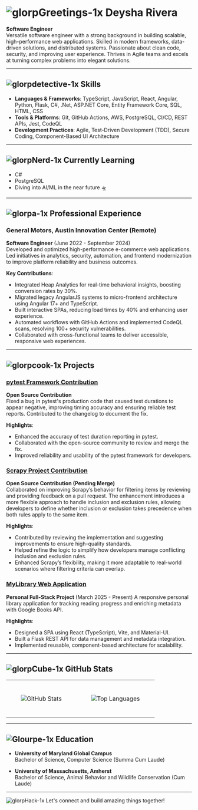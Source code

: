# ![glorpGreetings-1x](https://github.com/user-attachments/assets/ee537c7f-c8fe-4881-9c47-5e4550a7be3a) Deysha Rivera




**Software Engineer**  
Versatile software engineer with a strong background in building scalable, high-performance web applications. Skilled in modern frameworks, data-driven solutions, and distributed systems. Passionate about clean code, security, and improving user experience. Thrives in Agile teams and excels at turning complex problems into elegant solutions.

---

## ![glorpdetective-1x](https://github.com/user-attachments/assets/9d52cf1f-8b48-46ec-b0c7-aaa0757fa4da) **Skills**

- **Languages & Frameworks**: TypeScript, JavaScript, React, Angular, Python, Flask, C#, .Net, ASP.NET Core, Entity Framework Core, SQL, HTML, CSS  
- **Tools & Platforms**: Git, GitHub Actions, AWS, PostgreSQL, CI/CD, REST APIs, Jest, CodeQL  
- **Development Practices**: Agile, Test-Driven Development (TDD), Secure Coding, Component-Based UI Architecture  

---

## ![glorpNerd-1x](https://github.com/user-attachments/assets/7992e691-2c27-47e5-86fd-33c603e4ff05) **Currently Learning**
- C#
- PostgreSQL
- Diving into AI/ML in the near future 🛸




---

## ![glorpa-1x](https://github.com/user-attachments/assets/c3885f3e-b618-454d-886a-0a0c6a96e8b0) **Professional Experience**

### General Motors, Austin Innovation Center (Remote)  
**Software Engineer** (June 2022 - September 2024)  
Developed and optimized high-performance e-commerce web applications. Led initiatives in analytics, security, automation, and frontend modernization to improve platform reliability and business outcomes.

**Key Contributions**:
- Integrated Heap Analytics for real-time behavioral insights, boosting conversion rates by 30%.
- Migrated legacy AngularJS systems to micro-frontend architecture using Angular 17+ and TypeScript.
- Built interactive SPAs, reducing load times by 40% and enhancing user experience.
- Automated workflows with GitHub Actions and implemented CodeQL scans, resolving 100+ security vulnerabilities.
- Collaborated with cross-functional teams to deliver accessible, responsive web experiences.

---

## ![glorpcook-1x](https://github.com/user-attachments/assets/5ec95d10-6398-4a46-a9c2-a53d188f0fa8) **Projects**

### [pytest Framework Contribution](https://github.com/pytest-dev/pytest/pull/13394)  
**Open Source Contribution**  
Fixed a bug in pytest's production code that caused test durations to appear negative, improving timing accuracy and ensuring reliable test reports. Contributed to the changelog to document the fix.

**Highlights**:
- Enhanced the accuracy of test duration reporting in pytest.
- Collaborated with the open-source community to review and merge the fix.
- Improved reliability and usability of the pytest framework for developers.

### [Scrapy Project Contribution](https://github.com/scrapy/scrapy/pull/6749)
**Open Source Contribution (Pending Merge)**  
Collaborated on improving Scrapy’s behavior for filtering items by reviewing and providing feedback on a pull request. The enhancement introduces a more flexible approach to handle inclusion and exclusion rules, allowing developers to define whether inclusion or exclusion takes precedence when both rules apply to the same item.

**Highlights**:
- Contributed by reviewing the implementation and suggesting improvements to ensure high-quality standards.
- Helped refine the logic to simplify how developers manage conflicting inclusion and exclusion rules.
- Enhanced Scrapy’s flexibility, making it more adaptable to real-world scenarios where filtering criteria can overlap.

### [MyLibrary Web Application](https://github.com/rivtechprojects/mylibrary-app)  
**Personal Full-Stack Project** (March 2025 - Present)
A responsive personal library application for tracking reading progress and enriching metadata with Google Books API.

**Highlights**:
- Designed a SPA using React (TypeScript), Vite, and Material-UI.
- Built a Flask REST API for data management and metadata integration.
- Implemented reusable, component-based architecture for scalability.

---

## ![glorpCube-1x](https://github.com/user-attachments/assets/cd3fe116-1584-4b4e-922d-4181af0b8e2d) **GitHub Stats**

<div align="center">
  <table>
    <tr>
      <td style="padding: 40px;">
        <img src="https://github-readme-stats.vercel.app/api?username=rivtechprojects&show_icons=true&theme=radical" alt="GitHub Stats" />
      </td>
      <td style="padding: 40px;">
        <img src="https://github-readme-stats.vercel.app/api/top-langs/?username=rivtechprojects&layout=compact&theme=radical" alt="Top Languages" />
      </td>
    </tr>
  </table>
</div>

---

## ![Glourpe-1x](https://github.com/user-attachments/assets/c5e2c3ad-3527-45a3-a144-716ac9471b71) **Education**

- **University of Maryland Global Campus**  
  Bachelor of Science, Computer Science (Summa Cum Laude)  

- **University of Massachusetts, Amherst**  
  Bachelor of Science, Animal Behavior and Wildlife Conservation (Cum Laude)  

---

![glorpHack-1x](https://github.com/user-attachments/assets/54216bf9-dfd7-4d6d-bc6d-ada5a71c1cb6) Let's connect and build amazing things together!


